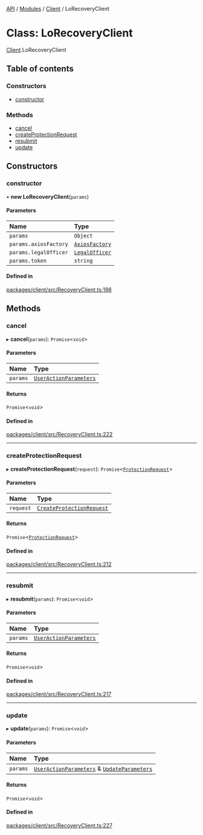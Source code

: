 [API](../API.md) / [Modules](../modules.md) / [Client](../modules/Client.md) / LoRecoveryClient

# Class: LoRecoveryClient

[Client](../modules/Client.md).LoRecoveryClient

## Table of contents

### Constructors

- [constructor](Client.LoRecoveryClient.md#constructor)

### Methods

- [cancel](Client.LoRecoveryClient.md#cancel)
- [createProtectionRequest](Client.LoRecoveryClient.md#createprotectionrequest)
- [resubmit](Client.LoRecoveryClient.md#resubmit)
- [update](Client.LoRecoveryClient.md#update)

## Constructors

### constructor

• **new LoRecoveryClient**(`params`)

#### Parameters

| Name | Type |
| :------ | :------ |
| `params` | `Object` |
| `params.axiosFactory` | [`AxiosFactory`](Client.AxiosFactory.md) |
| `params.legalOfficer` | [`LegalOfficer`](../interfaces/Client.LegalOfficer.md) |
| `params.token` | `string` |

#### Defined in

[packages/client/src/RecoveryClient.ts:198](https://github.com/logion-network/logion-api/blob/main/packages/client/src/RecoveryClient.ts#L198)

## Methods

### cancel

▸ **cancel**(`params`): `Promise`<`void`\>

#### Parameters

| Name | Type |
| :------ | :------ |
| `params` | [`UserActionParameters`](../interfaces/Client.UserActionParameters.md) |

#### Returns

`Promise`<`void`\>

#### Defined in

[packages/client/src/RecoveryClient.ts:222](https://github.com/logion-network/logion-api/blob/main/packages/client/src/RecoveryClient.ts#L222)

___

### createProtectionRequest

▸ **createProtectionRequest**(`request`): `Promise`<[`ProtectionRequest`](../interfaces/Client.ProtectionRequest.md)\>

#### Parameters

| Name | Type |
| :------ | :------ |
| `request` | [`CreateProtectionRequest`](../interfaces/Client.CreateProtectionRequest.md) |

#### Returns

`Promise`<[`ProtectionRequest`](../interfaces/Client.ProtectionRequest.md)\>

#### Defined in

[packages/client/src/RecoveryClient.ts:212](https://github.com/logion-network/logion-api/blob/main/packages/client/src/RecoveryClient.ts#L212)

___

### resubmit

▸ **resubmit**(`params`): `Promise`<`void`\>

#### Parameters

| Name | Type |
| :------ | :------ |
| `params` | [`UserActionParameters`](../interfaces/Client.UserActionParameters.md) |

#### Returns

`Promise`<`void`\>

#### Defined in

[packages/client/src/RecoveryClient.ts:217](https://github.com/logion-network/logion-api/blob/main/packages/client/src/RecoveryClient.ts#L217)

___

### update

▸ **update**(`params`): `Promise`<`void`\>

#### Parameters

| Name | Type |
| :------ | :------ |
| `params` | [`UserActionParameters`](../interfaces/Client.UserActionParameters.md) & [`UpdateParameters`](../interfaces/Client.UpdateParameters.md) |

#### Returns

`Promise`<`void`\>

#### Defined in

[packages/client/src/RecoveryClient.ts:227](https://github.com/logion-network/logion-api/blob/main/packages/client/src/RecoveryClient.ts#L227)
